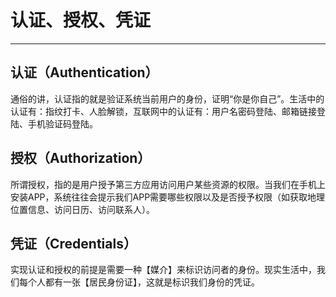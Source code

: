 # 认证、授权、凭证

---

## 认证（Authentication）

通俗的讲，认证指的就是验证系统当前用户的身份，证明“你是你自己”。生活中的认证有：指纹打卡、人脸解锁，互联网中的认证有：用户名密码登陆、邮箱链接登陆、手机验证码登陆。

## 授权（Authorization）

所谓授权，指的是用户授予第三方应用访问用户某些资源的权限。当我们在手机上安装APP，系统往往会提示我们APP需要哪些权限以及是否授予权限（如获取地理位置信息、访问日历、访问联系人）。

## 凭证（Credentials）

实现认证和授权的前提是需要一种【媒介】来标识访问者的身份。现实生活中，我们每个人都有一张【居民身份证】，这就是标识我们身份的凭证。